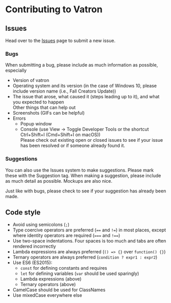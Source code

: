 # Contributing to Vatron

## Issues
Head over to the [Issues](https://github.com/andrewward2001/vatron/issues) page to submit a new issue.

### Bugs
When submitting a bug, please include as much information as possible, especially
* Version of vatron
* Operating system and its version (in the case of Windows 10, please include version name (i.e., Fall Creators Update))
* The issue that arose, what caused it (steps leading up to it), and what you expected to happen  
Other things that can help out  
* Screenshots (GIFs can be helpful)
* Errors
  * Popup window
  * Console (use View -> Toggle Developer Tools or the shortcut Ctrl+Shift+I (Cmd+Shift+I on macOS))  
Please check out existing open or closed issues to see if your issue has been resolved or if someone already found it.

### Suggestions
You can also use the Issues system to make suggestions. Please mark these with the Suggestion tag. When making a suggestion, please include as much detail as possible. Mockups are also nice.

Just like with bugs, please check to see if your suggestion has already been made.

## Code style
* Avoid using semicolons (`;`)
* Type coercive operators are preferred (`==` and `!=`) in most places, except where identity operators are required (`===` and `!==`)
* Use two-space indentations. Four spaces is too much and tabs are often rendered incorrectly
* Lambda expressions are always preferred (`() => {}` over `function() {}`)
* Ternary operators are always preferred (`condition ? expr1 : expr2`)
* Use ES6 (ES2015):
  * `const` for defining constants and requires
  * `let` for defining variables (`var` should be used sparingly)
  * Lambda expressions (above)
  * Ternary operators (above)
* CamelCase should be used for ClassNames
* Use mixedCase everywhere else
